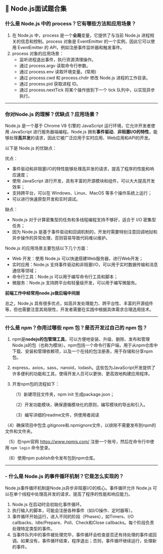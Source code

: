 ## 📒 Node.js面试题合集

### 什么是 Node.js 中的 process？它有哪些方法和应用场景？

1. 在 Node.js 中，process 是一个**全局**变量，它提供了与当前 Node.js 进程相关的信息和控制。process 对象是 EventEmitter 的一个实例，因此它可以使用 EventEmitter 的 API，例如注册事件监听器和触发事件。
2. process 对象的应用场景：
   - 监听进程退出事件，执行资源清理操作。
   - 通过 process.argv 读取命令行参数。
   - 通过 process.env 读取环境变量。(常用)
   - 通过 process.cwd 和 process.chdir 修改 Node.js 进程的工作目录。
   - 通过 process.pid 获取进程 ID。
   - 通过 process.nextTick 将某个操作放到下一个 tick 队列中，以实现异步执行。

------

### 你对Node.js 的理解？优缺点？应用场景？

Node.js 是一个基于 Chrome V8 引擎的 JavaScript 运行环境，它允许开发者使用 JavaScript 进行服务器端编程。Node.js 拥有**事件驱动**、**非阻塞I/O的特性**，能够处理**高并发**的请求，因此它被广泛应用于实时应用、Web应用和API的开发。

以下是 Node.js 的优缺点：

优点：

- 事件驱动和非阻塞I/O的特性能够处理高并发的请求，提高了程序的性能和响应速度；
- 使用 JavaScript 进行开发，具有丰富的开源模块和组件，可以大大提高开发效率；
- 支持跨平台，可以在 Windows、Linux、MacOS 等多个操作系统上运行；
- 可以进行快速原型开发和实时调试。

缺点：

- Node.js 对于计算密集型的任务和多线程编程支持不够好，适合于 I/O 密集型任务；
- 因为 Node.js 是基于事件驱动和回调机制的，开发时需要特别注意回调地狱和异步操作的异常处理，否则容易导致代码难以维护。

Node.js 的应用场景主要包括以下几个方面：

- Web 开发：使用 Node.js 可以快速搭建Web服务器，进行Web开发；
- 实时应用：Node.js 支持事件驱动和非阻塞I/O，可以用于实时数据传输和消息通信等领域；
- 命令行工具：Node.js 可以用于编写命令行工具和脚本；
- 微服务：Node.js 支持跨平台和轻量级开发，可以用于编写微服务。

**前端工作中经常用node.js做后端中间层**

总之，Node.js 具有很多优点，如高并发处理能力、跨平台性、丰富的开源组件等，但也需要注意其局限性，开发者需要在实践中根据具体需求合理选用技术。

------

### 什么是 npm？你用过哪些 npm 包？是否开发过自己的 npm 包？

1. npm是**nodejs的包管理工具**，可以方便地安装、升级、删除、发布和管理Node.js的包（也称为模块）。npm包括一个命令行客户端，用于从npm仓库中下载、安装和管理依赖项，以及一个在线的包注册表，用于存储和分享npm包。

2. express，axios，sass，nanoid，lodash。这些包为JavaScript开发提供了许多便利的功能和工具，使得开发人员可以更快、更高效地构建应用程序。

3. 开发npm包的流程如下：

   ​	（1）新建项目文件夹，npm init 生成package.json；

   ​	（2）开发功能模块，确保遵循模块化的原则，编写模块的导出和引入。

   ​	（3）编写详细的readme文件，供使用者阅读

​		   （4）确保项目中包含.gitignore和.npmignore文件，以排除不需要发布到npm的文件和文件夹。

​		   （5）在npm官网 https://www.npmjs.com/ 注册一个账号，然后在命令行中使用 `npm login` 命令登录。

​		   （6）使用npm publish命令发布包到npm仓库。

------

### - 什么是 Node.js 的事件循环机制？它是怎么实现的？

Node.js事件循环机制是Node.js异步非阻塞I/O的核心。事件循环允许 Node.js 可以在单个线程中处理高并发的请求，提高了程序的性能和响应能力。

1. Node.js 在启动时会初始化事件循环。
2. 执行输入的脚本，可能会注册各种事件（如I/O操作、定时器等）。
3. 事件循环开始运行，进入不同的阶段（Phases），如Timers、I/O callbacks、Idle/Prepare、Poll、Check和Close callbacks。每个阶段负责处理特定类型的事件。
4. 当事件队列中的事件被处理完毕，事件循环会检查是否还有待处理的事件或回调。如果没有，事件循环结束，程序退出；否则，事件循环继续运行，处理新的事件。
